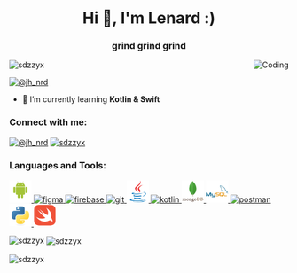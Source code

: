 <h1 align="center">Hi 👋, I'm Lenard :)</h1>
<h3 align="center">grind grind grind</h3>
<img align="right" alt="Coding" witdh="600" src="https://www.lambdatest.com/resources/images/news24.gif">

<p align="left"> <img src="https://komarev.com/ghpvc/?username=sdzzyx&label=Profile%20views&color=0e75b6&style=flat" alt="sdzzyx" /> </p>

<p align="left"> <a href="https://twitter.com/@jh_nrd" target="blank"><img src="https://img.shields.io/twitter/follow/@jh_nrd?logo=twitter&style=for-the-badge" alt="@jh_nrd" /></a> </p>

- 🌱 I’m currently learning **Kotlin & Swift**

<h3 align="left">Connect with me:</h3>
<p align="left">
<a href="https://twitter.com/@jh_nrd" target="blank"><img align="center" src="https://raw.githubusercontent.com/rahuldkjain/github-profile-readme-generator/master/src/images/icons/Social/twitter.svg" alt="@jh_nrd" height="30" width="40" /></a>
<a href="https://instagram.com/sdzzyx" target="blank"><img align="center" src="https://raw.githubusercontent.com/rahuldkjain/github-profile-readme-generator/master/src/images/icons/Social/instagram.svg" alt="sdzzyx" height="30" width="40" /></a>
</p>

<h3 align="left">Languages and Tools:</h3>
<p align="left"> <a href="https://developer.android.com" target="_blank" rel="noreferrer"> <img src="https://raw.githubusercontent.com/devicons/devicon/master/icons/android/android-original-wordmark.svg" alt="android" width="40" height="40"/> </a> <a href="https://www.figma.com/" target="_blank" rel="noreferrer"> <img src="https://www.vectorlogo.zone/logos/figma/figma-icon.svg" alt="figma" width="40" height="40"/> </a> <a href="https://firebase.google.com/" target="_blank" rel="noreferrer"> <img src="https://www.vectorlogo.zone/logos/firebase/firebase-icon.svg" alt="firebase" width="40" height="40"/> </a> <a href="https://git-scm.com/" target="_blank" rel="noreferrer"> <img src="https://www.vectorlogo.zone/logos/git-scm/git-scm-icon.svg" alt="git" width="40" height="40"/> </a> <a href="https://www.java.com" target="_blank" rel="noreferrer"> <img src="https://raw.githubusercontent.com/devicons/devicon/master/icons/java/java-original.svg" alt="java" width="40" height="40"/> </a> <a href="https://kotlinlang.org" target="_blank" rel="noreferrer"> <img src="https://www.vectorlogo.zone/logos/kotlinlang/kotlinlang-icon.svg" alt="kotlin" width="40" height="40"/> </a> <a href="https://www.mongodb.com/" target="_blank" rel="noreferrer"> <img src="https://raw.githubusercontent.com/devicons/devicon/master/icons/mongodb/mongodb-original-wordmark.svg" alt="mongodb" width="40" height="40"/> </a> <a href="https://www.mysql.com/" target="_blank" rel="noreferrer"> <img src="https://raw.githubusercontent.com/devicons/devicon/master/icons/mysql/mysql-original-wordmark.svg" alt="mysql" width="40" height="40"/> </a> <a href="https://postman.com" target="_blank" rel="noreferrer"> <img src="https://www.vectorlogo.zone/logos/getpostman/getpostman-icon.svg" alt="postman" width="40" height="40"/> </a> <a href="https://www.python.org" target="_blank" rel="noreferrer"> <img src="https://raw.githubusercontent.com/devicons/devicon/master/icons/python/python-original.svg" alt="python" width="40" height="40"/> </a> <a href="https://developer.apple.com/swift/" target="_blank" rel="noreferrer"> <img src="https://raw.githubusercontent.com/devicons/devicon/master/icons/swift/swift-original.svg" alt="swift" width="40" height="40"/> </a> </p>

<p><img align="left" src="https://github-readme-stats.vercel.app/api/top-langs?username=sdzzyx&show_icons=true&locale=en&layout=compact" alt="sdzzyx" /></p>

<p>&nbsp;<img align="center" src="https://github-readme-stats.vercel.app/api?username=sdzzyx&show_icons=true&locale=en" alt="sdzzyx" /></p>

<p><img align="center" src="https://github-readme-streak-stats.herokuapp.com/?user=sdzzyx&" alt="sdzzyx" /></p>

